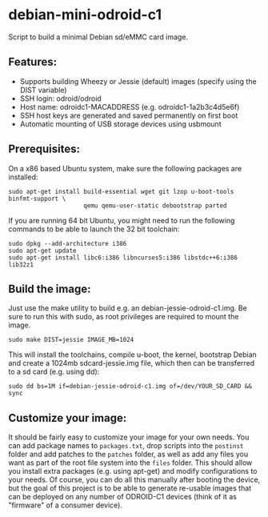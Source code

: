 debian-mini-odroid-c1
=====================

Script to build a minimal Debian sd/eMMC card image.

## Features:
* Supports building Wheezy or Jessie (default) images (specify using the DIST variable)
* SSH login: odroid/odroid
* Host name: odroidc1-MACADDRESS (e.g. odroidc1-1a2b3c4d5e6f)
* SSH host keys are generated and saved permanently on first boot
* Automatic mounting of USB storage devices using usbmount

## Prerequisites:
On a x86 based Ubuntu system, make sure the following packages are installed:
```
sudo apt-get install build-essential wget git lzop u-boot-tools binfmt-support \
                     qemu qemu-user-static debootstrap parted
```

If you are running 64 bit Ubuntu, you might need to run the following commands to be able to launch the 32 bit toolchain:
```
sudo dpkg --add-architecture i386
sudo apt-get update
sudo apt-get install libc6:i386 libncurses5:i386 libstdc++6:i386 lib32z1
```

## Build the image:
Just use the make utility to build e.g. an debian-jessie-odroid-c1.img.  Be sure to run this with sudo, as root privileges are required to mount the image.
```
sudo make DIST=jessie IMAGE_MB=1024
```

This will install the toolchains, compile u-boot, the kernel, bootstrap Debian and create a 1024mb sdcard-jessie.img file, which then can be transferred to a sd card (e.g. using dd):
```
sudo dd bs=1M if=debian-jessie-odroid-c1.img of=/dev/YOUR_SD_CARD && sync
```

## Customize your image:
It should be fairly easy to customize your image for your own needs.  You can add package names to `packages.txt`, drop scripts into the `postinst` folder and add patches to the `patches` folder, as well as add any files you want as part of the root file system into the `files` folder.  This should allow you install extra packages (e.g. using apt-get) and modify configurations to your needs.  Of course, you can do all this manually after booting the device, but the goal of this project is to be able to generate re-usable images that can be deployed on any number of ODROID-C1 devices (think of it as "firmware" of a consumer device).
